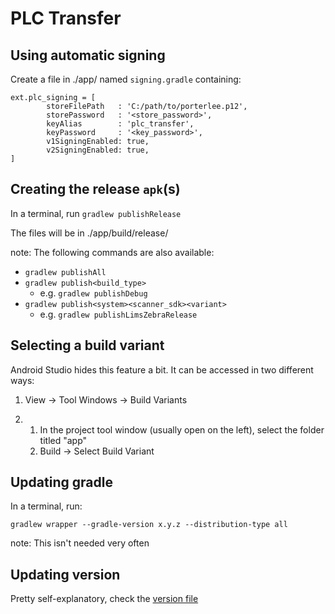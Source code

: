 # PLC Transfer

## Using automatic signing

Create a file in ./app/ named `signing.gradle` containing:

```
ext.plc_signing = [
        storeFilePath   : 'C:/path/to/porterlee.p12',
        storePassword   : '<store_password>',
        keyAlias        : 'plc_transfer',
        keyPassword     : '<key_password>',
        v1SigningEnabled: true,
        v2SigningEnabled: true,
]
```

## Creating the release `apk`(s)

In a terminal, run `gradlew publishRelease`

The files will be in ./app/build/release/

note: The following commands are also available:
- `gradlew publishAll`
- `gradlew publish<build_type>`
  - e.g. `gradlew publishDebug`
- `gradlew publish<system><scanner_sdk><variant>`
  - e.g.  `gradlew publishLimsZebraRelease`

## Selecting a build variant

Android Studio hides this feature a bit.
It can be accessed in two different ways:

1. View -> Tool Windows -> Build Variants

2. 1. In the project tool window (usually open on the left), select the folder titled "app"
   2. Build -> Select Build Variant

## Updating gradle

In a terminal, run:

`gradlew wrapper --gradle-version x.y.z --distribution-type all`

note: This isn't needed very often

## Updating version

Pretty self-explanatory, check the [version file](./app/version.gradle)